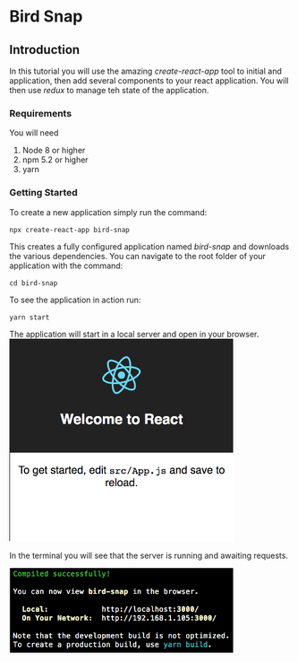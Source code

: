 # Bird Snap

## Introduction

In this tutorial you will use the amazing *create-react-app* tool to initial and application,
then add several components to your react application. You will then use *redux* to 
manage teh state of the application.


### Requirements
You will need
1. Node 8 or higher
2. npm 5.2 or higher
3. yarn

### Getting Started
To create a new application simply run the command:

```npm
npx create-react-app bird-snap
```

This creates a fully configured application named *bird-snap* and downloads the various dependencies.
You can navigate to the root folder of your application with the command:

```npm
cd bird-snap
```

To see the application in action run:

```npm
yarn start
```

The application will start in a local server and open in your browser.
![The default app screen](images/intro_01.png)

In the terminal you will see that the server is running and awaiting requests.

![The server running in the terminal](images/intro_02.png)
